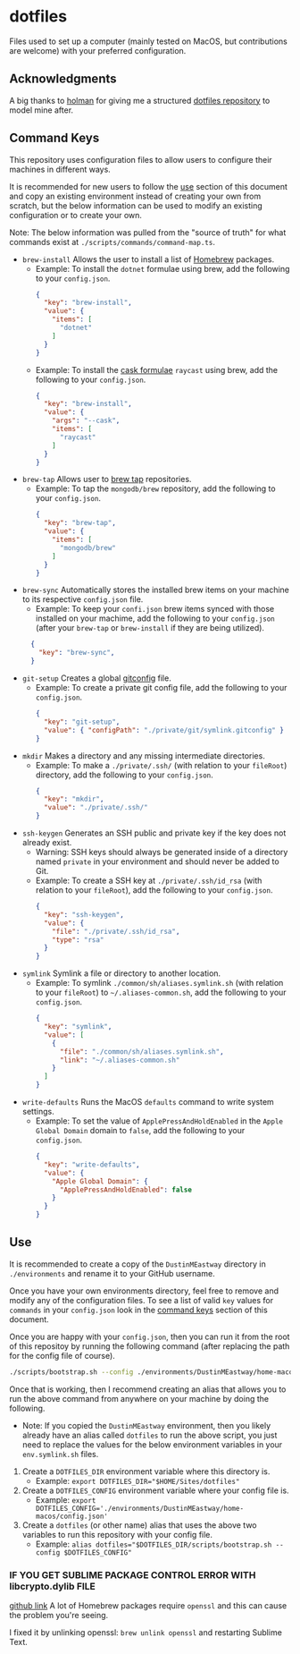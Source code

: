 # dotfiles

Files used to set up a computer (mainly tested on MacOS, but contributions are welcome) with your preferred configuration.

## Acknowledgments

A big thanks to [holman](https://github.com/holman) for giving me a structured [dotfiles repository](https://github.com/holman/dotfiles) to model mine after.

## Command Keys

This repository uses configuration files to allow users to configure their machines in different ways.

It is recommended for new users to follow the [use](#use) section of this document and copy an existing environment instead of creating your own from scratch, but the below information can be used to modify an existing configuration or to create your own.

Note: The below information was pulled from the "source of truth" for what commands exist at `./scripts/commands/command-map.ts`.

* `brew-install` Allows the user to install a list of [Homebrew](https://brew.sh/) packages.
  - Example: To install the `dotnet` formulae using brew, add the following to your `config.json`.
    ```json
    {
      "key": "brew-install",
      "value": {
        "items": [
          "dotnet"
        ]
      }
    }
    ```
  - Example: To install the [cask formulae](https://formulae.brew.sh/cask/) `raycast` using brew, add the following to your `config.json`.
    ```json
    {
      "key": "brew-install",
      "value": {
        "args": "--cask",
        "items": [
          "raycast"
        ]
      }
    }
    ```
* `brew-tap` Allows user to [brew tap](https://docs.brew.sh/Taps) repositories.
  - Example: To tap the `mongodb/brew` repository, add the following to your `config.json`.
    ```json
    {
      "key": "brew-tap",
      "value": {
        "items": [
          "mongodb/brew"
        ]
      }
    }
    ```
* `brew-sync` Automatically stores the installed brew items on your machine to its respective `config.json` file.
  - Example: To keep your `confi.json` brew items synced with those installed on your machime, add the following to 
  your `config.json` (after your `brew-tap` or `brew-install` if they are being utilized).
  ```json
    {
      "key": "brew-sync",
    }
    ```
* `git-setup` Creates a global [gitconfig](https://git-scm.com/docs/git-config) file.
  - Example: To create a private git config file, add the following to your `config.json`.
    ```json
    {
      "key": "git-setup",
      "value": { "configPath": "./private/git/symlink.gitconfig" }
    }
    ```
* `mkdir` Makes a directory and any missing intermediate directories.
  - Example: To make a `./private/.ssh/` (with relation to your `fileRoot`) directory, add the following to your `config.json`.
    ```json
    {
      "key": "mkdir",
      "value": "./private/.ssh/"
    }
    ```
* `ssh-keygen` Generates an SSH public and private key if the key does not already exist.
  - Warning: SSH keys should always be generated inside of a directory named `private` in your environment and should never be added to Git.
  - Example: To create a SSH key at `./private/.ssh/id_rsa` (with relation to your `fileRoot`), add the following to your `config.json`.
    ```json
    {
      "key": "ssh-keygen",
      "value": {
        "file": "./private/.ssh/id_rsa",
        "type": "rsa"
      }
    }
    ```
* `symlink` Symlink a file or directory to another location.
  - Example: To symlink `./common/sh/aliases.symlink.sh` (with relation to your `fileRoot`) to `~/.aliases-common.sh`, add the following to your `config.json`.
    ```json
    {
      "key": "symlink",
      "value": [
        {
          "file": "./common/sh/aliases.symlink.sh",
          "link": "~/.aliases-common.sh"
        }
      ]
    }
    ```
* `write-defaults` Runs the MacOS `defaults` command to write system settings.
  - Example: To set the value of `ApplePressAndHoldEnabled` in the `Apple Global Domain` domain to `false`, add the following to your `config.json`.
    ```json
    {
      "key": "write-defaults",
      "value": {
        "Apple Global Domain": {
          "ApplePressAndHoldEnabled": false
        }
      }
    }
    ```

## Use

It is recommended to create a copy of the `DustinMEastway` directory in `./environments` and rename it to your GitHub username.

Once you have your own environments directory, feel free to remove and modify any of the configuration files. To see a list of valid `key` values for `commands` in your `config.json` look in the [command keys](#command-keys) section of this document.

Once you are happy with your `config.json`, then you can run it from the root of this repositoy by running the following command (after replacing the path for the config file of course).
```bash
./scripts/bootstrap.sh --config ./environments/DustinMEastway/home-macos/config.json
```

Once that is working, then I recommend creating an alias that allows you to run the above command from anywhere on your machine by doing the following.
- Note: If you copied the `DustinMEastway` environment, then you likely already have an alias called `dotfiles` to run the above script, you just need to replace the values for the below environment variables in your `env.symlink.sh` files.
1. Create a `DOTFILES_DIR` environment variable where this directory is.
    - Example: `export DOTFILES_DIR="$HOME/Sites/dotfiles"`
2. Create a `DOTFILES_CONFIG` environment variable where your config file is.
    - Example: `export DOTFILES_CONFIG='./environments/DustinMEastway/home-macos/config.json'`
3. Create a `dotfiles` (or other name) alias that uses the above two variables to run this repository with your config file.
    - Example: `alias dotfiles="$DOTFILES_DIR/scripts/bootstrap.sh --config $DOTFILES_CONFIG"`

### IF YOU GET SUBLIME PACKAGE CONTROL ERROR WITH libcrypto.dylib FILE
[github link](https://stackoverflow.com/questions/65202385/openssl-libcrypto-dylib-problem-with-package-control-in-sublime-text-3)
A lot of Homebrew packages require `openssl` and this can cause the problem you're seeing.

I fixed it by unlinking openssl: `brew unlink openssl` and restarting Sublime Text.
